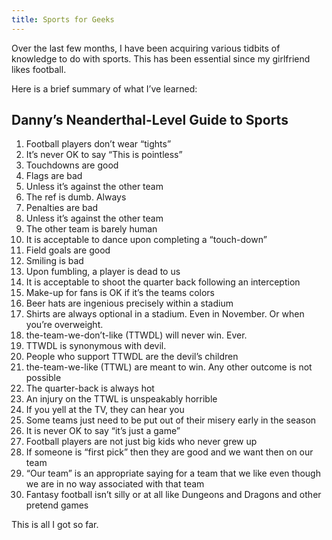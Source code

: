 ```yaml
---
title: Sports for Geeks
---
```


Over the last few months, I have been acquiring various tidbits of knowledge to do with sports. This has been essential since my girlfriend likes football.

Here is a brief summary of what I’ve learned:

## Danny’s Neanderthal-Level Guide to Sports

1. Football players don’t wear “tights”
2. It’s never OK to say “This is pointless”
3. Touchdowns are good
4. Flags are bad
5. Unless it’s against the other team
6. The ref is dumb. Always
7. Penalties are bad
8. Unless it’s against the other team
9. The other team is barely human
10. It is acceptable to dance upon completing a “touch-down”
11. Field goals are good
12. Smiling is bad
13. Upon fumbling, a player is dead to us
14. It is acceptable to shoot the quarter back following an interception
15. Make-up for fans is OK if it’s the teams colors
16. Beer hats are ingenious precisely within a stadium
17. Shirts are always optional in a stadium. Even in November. Or when you’re overweight.
18. the-team-we-don’t-like (TTWDL) will never win. Ever.
19. TTWDL is synonymous with devil.
20. People who support TTWDL are the devil’s children
21. the-team-we-like (TTWL) are meant to win. Any other outcome is not possible
22. The quarter-back is always hot
23. An injury on the TTWL is unspeakably horrible
24. If you yell at the TV, they can hear you
25. Some teams just need to be put out of their misery early in the season
26. It is never OK to say “it’s just a game”
27. Football players are not just big kids who never grew up
28. If someone is “first pick” then they are good and we want then on our team
29. “Our team” is an appropriate saying for a team that we like even though we are in no way associated with that team
30. Fantasy football isn’t silly or at all like Dungeons and Dragons and other pretend games

This is all I got so far.

